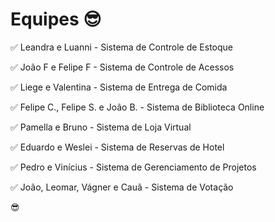 # Equipes 😎

✅ Leandra e Luanni - Sistema de Controle de Estoque

✅ João F e Felipe F - Sistema de Controle de Acessos

✅ Liege e Valentina - Sistema de Entrega de Comida

✅ Felipe C., Felipe S. e João B. - Sistema de Biblioteca Online

✅ Pamella e Bruno - Sistema de Loja Virtual

✅ Eduardo e Weslei - Sistema de Reservas de Hotel

✅ Pedro e Vinícius - Sistema de Gerenciamento de Projetos

✅ João, Leomar, Vágner e Cauã - Sistema de Votação



😎

